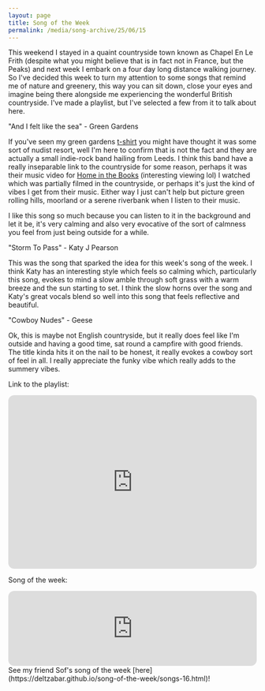 ```yaml
---
layout: page
title: Song of the Week
permalink: /media/song-archive/25/06/15
---
```


This weekend I stayed in a quaint countryside town known as Chapel En Le Frith (despite what you might believe that is in fact not in France, but the Peaks) and next week I embark on a four day long distance walking journey. So I've decided this week to turn my attention to some songs that remind me of nature and greenery, this way you can sit down, close your eyes and imagine being there alongside me experiencing the wonderful British countryside. I've made a playlist, but I've selected a few from it to talk about here.

"And I felt like the sea" - Green Gardens

If you've seen my green gardens [t-shirt](https://f4.bcbits.com/img/0038893677_10.jpg) you might have thought it was some sort of nudist resort, well I'm here to confirm that is not the fact and they are actually a small indie-rock band hailing from Leeds. I think this band have a really inseparable link to the countryside for some reason, perhaps it was their music video for [Home in the Books](https://www.youtube.com/watch?v=0WZC6F2T-t8) (interesting viewing lol) I watched which was partially filmed in the countryside, or perhaps it's just the kind of vibes I get from their music. Either way I just can't help but picture green rolling hills, moorland or a serene riverbank when I listen to their music.

I like this song so much because you can listen to it in the background and let it be, it's very calming and also very evocative of the sort of calmness you feel from just being outside for a while.

"Storm To Pass" - Katy J Pearson

This was the song that sparked the idea for this week's song of the week. I think Katy has an interesting style which feels so calming which, particularly this song, evokes to mind a slow amble through soft grass with a warm breeze and the sun starting to set. I think the slow horns over the song and Katy's great vocals blend so well into this song that feels reflective and beautiful.

"Cowboy Nudes" - Geese

Ok, this is maybe not English countryside, but it really does feel like I'm outside and having a good time, sat round a campfire with good friends. The title kinda hits it on the nail to be honest, it really evokes a cowboy sort of feel in all. I really appreciate the funky vibe which really adds to the summery vibes.

Link to the playlist:

<iframe style="border-radius:12px" src="https://open.spotify.com/embed/playlist/0mKI7m2Pbyf6cMchGsqqrV?utm_source=generator" width="100%" height="352" frameBorder="0" allowfullscreen="" allow="autoplay; clipboard-write; encrypted-media; fullscreen; picture-in-picture" loading="lazy"></iframe>

Song of the week:

<iframe style="border-radius:12px" src="https://open.spotify.com/embed/track/42kvpWdntuKYw3LhfLp0pD?utm_source=generator" width="100%" height="152" frameBorder="0" allowfullscreen="" allow="autoplay; clipboard-write; encrypted-media; fullscreen; picture-in-picture" loading="lazy"></iframe>

<br>
See my friend Sof's song of the week [here](https://deltzabar.github.io/song-of-the-week/songs-16.html)!


